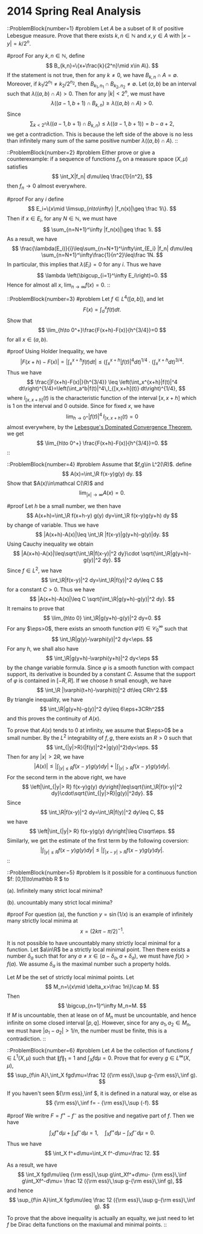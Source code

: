 # 2014 Spring Real Analysis

::ProblemBlock{number=1}
#problem
Let $A$ be a subset of $\mathbb R$ of positive Lebesgue measure. Prove that there exists $k,n\in\mathbb N$
            and $x,y\in A$ with $|x-y|=k/2^n$.

#proof
 For any $k,n\in\mathbb N$, define
$$
        B_{k,n}=\{x+\frac{k}{2^n}\mid x\in A\}.
$$
If the statement is not true, then for any $k\neq 0$, we have $B_{k,n}\cap A=\emptyset$. Moreover, if
            $k_1/2^{n_1}\neq k_2/2^{n_2}$,
            then $B_{k_1, n_1}\cap B_{k_2,n_2}\neq\emptyset$. Let $(a,b)$ be an
            interval such that $\lambda((a,b)\cap A)>0$. Then for any $|k|< 2^n$, we must have
$$
                \lambda((a-1,b+1)\cap B_{k,n})\geq \lambda((a,b)\cap A)>0.
$$
Since
$$
                \sum_{k<2^n} \lambda((a-1,b+1)\cap B_{k,n})\leq \lambda ((a-1,b+1))=b-a+2,
$$ 
we get a 
                contradiction. This is because 
                     the left side of the above is no less than infinitely many sum of the same positive number
                    $\lambda((a,b)\cap A)$.
::

::ProblemBlock{number=2}
#problem
Either prove or give a counterexample: if a sequence of functions $f_n$ on a measure
                                space
                                $(X,\mu)$ satisfies
$$
                            \int_X|f_n| d\mu\leq \frac{1}{n^2},
$$
then $f_n\to 0$ almost everywhere.

#proof
For any $i$ define
$$
E_i=\{x\mid \limsup_{n\to\infty} |f_n(x)|\geq \frac 1i\}.
$$
Then if $x\in E_i$, for any $N\in\mathbb N$, we must have
$$
                        \sum_{n=N+1}^\infty |f_n(x)|\geq \frac 1i.
$$
As a result, we have
$$
                        \frac{\lambda(E_i)}{i}\leq\sum_{n=N+1}^\infty\int_{E_i} |f_n| d\mu\leq
                        \sum_{n=N+1}^\infty\frac{1}{n^2}\leq\frac 1N.
$$
In particular, this implies that $\lambda(E_i)=0$ for any $i$. Thus we have
$$
                        \lambda \left(\bigcup_{i=1}^\infty E_i\right)=0.
$$
Hence for almost all $x$, $\lim_{n\to\infty} f(x)=0$.
::

::ProblemBlock{number=3}
#problem
Let $f\in L^4([a,b])$, and let
$$
                            F(x)=\int_a^x f(t) dt.
$$
Show that
$$
                            \lim_{h\to 0^+}\frac{F(x+h)-F(x)}{h^{3/4}}=0
$$
for all $x\in (a,b)$.

#proof
Using Holder Inequality, we have
$$
                        |F(x+h)-F(x)|=\left|\int_x^{x+h} f(t) dt\right|\leq \left(\int_x^{x+h}|f(t)|^4
                        dt\right)^{1/4}\cdot \left(\int_x^{x+h} dt\right)^{3/4}.
$$
Thus we have
$$
                        \frac{|F(x+h)-F(x)|}{h^{3/4}}
                        \leq \left(\int_x^{x+h}|f(t)|^4
                        dt\right)^{1/4}=\left(\int_a^b|f(t)|^4\,I_{[x,x+h](t)}
                        dt\right)^{1/4},
$$
where $I_{[x,x+h]}(t)$ is the characteristic function of the interval $[x,x+h]$ which is $1$ on
                        the interval and $0$ outside.
Since for fixed $x$, we have
$$
                        \lim_{h\to 0^+} |f(t)|^4\,I_{[x,x+h]}(t)=0
$$
almost everywhere, by the [Lebesgue's Dominated Convergence Theorem](en.wikipedia.org/wiki/Dominated_convergence_theorem), we get
$$
                        \lim_{h\to 0^+} \frac{F(x+h)-F(x)}{h^{3/4}}=0.
$$
::

::ProblemBlock{number=4}
#problem
Assume that $f,g\in L^2(\R)$. define
$$
A(x)=\int_\R f(x-y)g(y) dy.
$$
Show that $A(x)\in\mathcal C(\R)$ and
$$
                            \lim_{|x|\to\infty} A(x)=0.
$$

#proof
Let $h$ be a small number, we then have
$$
                        A(x+h)=\int_\R f(x+h-y) g(y) dy=\int_\R f(x-y)g(y+h) dy
$$
by change of variable. Thus we have
$$
                        |A(x+h)-A(x)|\leq \int_\R |f(x-y)|g(y+h)-g(y)|dy.
$$
Using Cauchy inequality we obtain
$$
                        |A(x+h)-A(x)|\leq\sqrt{\int_\R|f(x-y)|^2 dy}\cdot
                        \sqrt{\int_\R|g(y+h)-g(y)|^2 dy}.
$$
Since $f\in L^2$, we have
$$
                        \int_\R|f(x-y)|^2 dy=\int_\R|f(y)|^2 dy\leq C
$$
for a constant $C>0$. Thus we have
$$
                        |A(x+h)-A(x)|\leq C \sqrt{\int_\R|g(y+h)-g(y)|^2 dy}.
$$
It remains to prove that
$$
                        \lim_{h\to 0} \int_\R|g(y+h)-g(y)|^2 dy=0.
$$
For any $\eps>0$, there exists an smooth function $\varphi(t)\in\mathcal C_0^\infty$ 
                        such that
$$
                        \int_\R|g(y)-\varphi(y)|^2 dy<\eps. 
$$ 
For any $h$, we shall also have
$$
                            \int_\R|g(y+h)-\varphi(y+h)|^2 dy<\eps
$$ 
by the  change variable formula. Since $\varphi$ is a
                            smooth function with compact support, its derivative is bounded by a constant $C$. 
                            Assume
                            that the support of $\varphi$ is contained in $[-R,R]$.
                             If we choose $h$ small enough, we
                            have $$ \int_\R |\varphi(t+h)-\varphi(t)|^2 dt\leq CRh^2.$$ 
                            By triangle inequality, we have
                            $$ \int_\R|g(y+h)-g(y)|^2 dy\leq 6\eps+3CRh^2$$ 
                        and this proves the continuity of $A(x)$.
                    
To prove that $A(x)$ tends to $0$ at infinity, we assume that $\eps>0$ be a small number. 
                    By the $L^2$ integrability of $f,g$, there exists an $R>0$ such that 
$$
                    \int_{|y|>R}(|f(y)|^2+|g(y)|^2)dy<\eps.
$$
Then for any $|x|>2R$, we have
$$
                 |A(x)|\leq \left|\int_{|y|\leq R} f(x-y)g(y) dy\right|+
                 \left|\int_{|y|> R} f(x-y)g(y) dy\right|.
$$
For the second term in the above right, we have
$$
                    \left|\int_{|y|> R} f(x-y)g(y) dy\right|\leq\sqrt{\int_\R|f(x-y)|^2 dy}\cdot\sqrt{\int_{|y|>R}|g(y)|^2dy}.
$$
Since
$$
                    \int_\R|f(x-y)|^2 dy=\int_\R|f(y)|^2 dy\leq C,
$$
we have
$$
                    \left|\int_{|y|> R} f(x-y)g(y) dy\right|\leq C\sqrt\eps.
$$
Similarly, we get the estimate of the first term by the following coversion:
$$
                    \left|\int_{|y|\leq R} f(x-y)g(y) dy\right|\leq \left|\int_{|x-y|>R} f(x-y)g(y) dy\right|.
$$
::

::ProblemBlock{number=5}
#problem
 Is it possible for a continuous function $f: [0,1]\to\mathbb R $ to

(a). Infinitely many strict local minima?

                                  

(b). uncountably many strict local minima?

#proof
For question (a), the function $y=\sin (1/x)$ is an example of
                                    infinitely many strictly local minima at $$x=(2k\pi-\pi/2)^{-1}.$$

It is not possible to have uncountably many strictly local minimal for a
                                    function. Let $a\in\R$ be a strictly local minimal point. Then there exists a
                                    number
                                    $\delta_a$ such that for any $a\neq x\in (a-\delta_a, a+\delta_a)$, we must have
                                    $f(x)>f(a)$. We assume $\delta_a$ is the maximal number such a property holds.
                                
Let $M$ be the set of strictly local minimal points. Let
$$
                                    M_n=\{x\mid \delta_x>\frac 1n\}\cap M.
$$
Then
$$
                                    \bigcup_{n=1}^\infty M_n=M.
$$
If $M$ is uncountable, then at lease on of $M_n$ must be uncountable, and hence
                                    infinite on some closed interval $[p,q]$. However, since for any
$a_1,a_2\in M_n$, we must have $|a_1-a_2|>1/n$, the number must be finite, this is a contradiction.
::

::ProblemBlock{number=6}
#problem
Let $A$ be the collection of functions $f\in L^1(X,\mu)$ such that $\|f\|_1=1$
                                    and
                                    $\int_X
                                    fd\mu=0$.
                                    Prove that for every $g\in L^\infty(X,\mu)$,
$$
                                    \sup_{f\in A}\,\int_X fgd\mu=\frac 12 ({\rm ess}\,\sup g-{\rm ess}\,\inf g).
$$


If you haven't seen ${\rm ess}\,\inf $, it is defined in a natural way, or else
                                    as
$$
                                    {\rm ess}\,\inf f= - {\rm ess}\,\sup (-f).
$$

#proof
We writre 
$F=f^+-f^-$ as the positive and negative part of $f$. Then we have
$$
\int_X f^+d\mu+ \int_X f^-d\mu=1,\quad \int_X f^+d\mu- \int_X f^-d\mu=0.
$$
Thus  we have
$$
\int_X f^+d\mu=\int_X f^-d\mu=\frac 12.
$$

As a result, we have
$$
\int_X fgd\mu\leq {\rm ess}\,\sup g\int_Xf^+d\mu-   {\rm ess}\,\inf g\int_Xf^-d\mu=
\frac 12 ({\rm ess}\,\sup g-{\rm ess}\,\inf g),
$$
and hence 
$$
\sup_{f\in A}\int_X fgd\mu\leq \frac 12 ({\rm ess}\,\sup g-{\rm ess}\,\inf g).
$$

To prove that the above  inequality is actually an equalty, we just need to let $f$ be Dirac delta functions 
on the maxiumal  and minimal points. 
::
